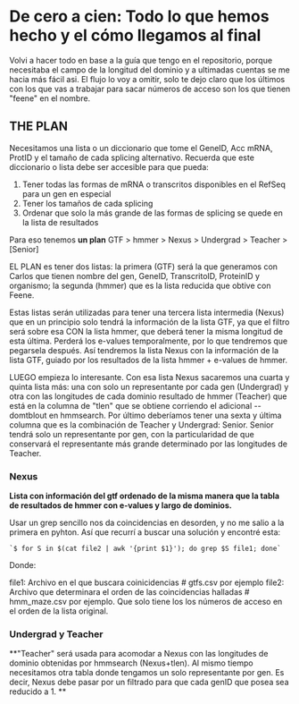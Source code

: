 # De cero a cien: Todo lo que hemos hecho y el cómo llegamos al final

Volvi a hacer todo en base a la guía que tengo en el repositorio, porque necesitaba el 
campo de la longitud del dominio y a ultimadas cuentas se me hacia más fácil asi. El 
flujo lo voy a omitir, solo te dejo claro que los últimos con los que vas a trabajar 
para sacar números de acceso son los que tienen "feene" en el nombre. 

## THE PLAN

Necesitamos una lista o un diccionario que tome el GeneID, Acc mRNA, ProtID y el
tamaño de cada splicing alternativo. Recuerda que este diccionario o lista debe ser accesible
para que pueda:

1. Tener todas las formas de mRNA o transcritos disponibles en el RefSeq para un gen en especial
2. Tener los tamaños de cada splicing
3. Ordenar que solo la más grande de las formas de splicing se quede en la lista de resultados

Para eso tenemos **un plan** GTF > hmmer > Nexus > Undergrad > Teacher > [Senior]

EL PLAN es tener dos listas: la primera (GTF) será la que generamos con Carlos que tienen nombre del gen, GeneID, TranscritoID, ProteinID y organismo; la segunda (hmmer) que es la lista reducida que obtive con Feene.

Estas listas serán utilizadas para tener una tercera lista intermedia (Nexus) que en un principio solo tendrá la información de la lista GTF, ya que el filtro será sobre esa CON la lista hmmer, que deberá tener la misma longitud de esta última. Perderá los e-values temporalmente, por lo que tendremos que pegarsela después. Así tendremos la lista Nexus con la información de la lista GTF, guiado por los resultados de la lista hmmer + e-values de hmmer.

LUEGO empieza lo interesante. Con esa lista Nexus sacaremos una cuarta y quinta lista más: una con solo un representante por cada gen (Undergrad) y otra con las longitudes de cada dominio resultado de hmmer (Teacher) que está en la columna de "tlen" que se obtiene corriendo el adicional --domtblout en hmmsearch. Por último deberíamos tener una sexta y última columna que es la combinación de Teacher y Undergrad: Senior. Senior tendrá solo un representante por gen, con la particularidad de que conservará el representante más grande determinado por las longitudes de Teacher.


### Nexus 

**Lista con información del gtf ordenado de la misma manera que la tabla de resultados de hmmer con e-values y largo de dominios.**


Usar un grep sencillo nos da coincidencias en desorden, y no me salio a la primera en pyhton. Así que recurrí a buscar una solución y encontré esta:

    `$ for S in $(cat file2 | awk '{print $1}'); do grep $S file1; done`
    
Donde:

file1: Archivo en el que buscara coinicidencias # gtfs.csv por ejemplo
file2: Archivo que determinara el orden de las coincidencias halladas # hmm_maze.csv por ejemplo. Que solo tiene los los números de acceso en el orden de la lista original.

### Undergrad y Teacher

**"Teacher" será usada para acomodar a Nexus con las longitudes de dominio obtenidas por hmmsearch (Nexus+tlen). Al mismo tiempo necesitamos otra tabla donde tengamos un solo representante por gen. Es decir, Nexus debe pasar por un filtrado para que cada genID que posea sea reducido a 1. **
